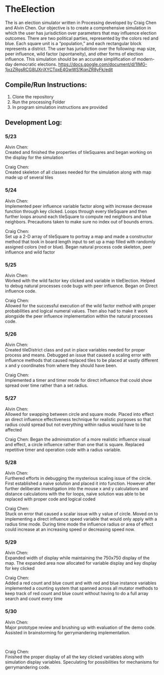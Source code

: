 # TheElection
The is an election simulator written in Processing developed by Craig Chen and Alvin Chen. Our objective is to create a comprehensive simulation in which the user has jurisdiction over parameters that may influence election outcomes. There are two political parties, represented by the colors red and blue. Each square unit is a “population,” and each rectangular block represents a district. The user has jurisdiction over the following: map size, peer influence, wild factor (spontaneity), and other forms of election influence. This simulation should be an accurate simplification of modern-day democratic elections.
https://docs.google.com/document/d/1IMG-1jxzZRgsRCG8IJXrjXYCTqxE4GwWS1KqnZR8yFk/edit
## Compile/Run Instructions:
1. Clone the repository
2. Run the processing Folder
3. In program simulation instructions are provided

## Development Log:
### 5/23
Alvin Chen:<br/>
Created and finished the properties of tileSquares and began working on the display for the simulation
<br/>

Craig Chen:<br/>
Created skeleton of all classes needed for the simulation along with map made up of several tiles
### 5/24
Alvin Chen:<br/>
Implemented peer influence variable factor along with increase decrease function through key clicked. Loops through every tileSquare and then further loops around each tileSquare to compute red neighbors and blue neighbors. Precautions taken to make sure no index out of bounds errors.
<br/>

Craig Chen:<br/>
Set up a 2-D array of tileSquare to portray a map and made a constructor method that took in board length input to set up a map filled with randomly assigned colors (red or blue). Began natural process code skeleton, peer influence and wild factor
### 5/25
Alvin Chen:<br/>
Worked with the wild factor key clicked and variable in tileElection. Helped to debug natural processes code bugs with peer influence. Began on Direct influence code.
<br/>

Craig Chen:<br/>
Allowed for the successful execution of the wild factor method with proper probabilities and logical numeral values. Then also had to make it work alongside the peer influence implementation within the natural processes code.
### 5/26
Alvin Chen:<br/>
Created tileDistrict class and put in place variables needed for proper process and means. Debugged an issue that caused a scaling error with influence methods that caused replaced tiles to be placed at vastly different x and y coordinates from where they should have been.
<br/>

Craig Chen:<br/>
 Implemented a timer and timer mode for direct influence that could show spread over time rather than a set radius.
### 5/27
Alvin Chen:<br/>
Allowed for swapping between circle and square mode. Placed into effect an direct influence effectiveness technique for realistic purposes so that radius could spread but not everything within radius would have to be affected
<br/>

Craig Chen:
Began the administration of a more realistic influence visual and effect, a circle influence rather than one that is square. Replaced repetitive timer and operation code with a radius variable.
### 5/28
Alvin Chen:<br/>
Furthered efforts in debugging the mysterious scaling issue of the circle. First established a naive solution and placed it into function. However after further deliberate investigation into the mouse x and y calculations and distance calculations with the for loops, naive solution was able to be replaced with proper code and logical coded
<br/>

Craig Chen:<br/>
Stuck on error that caused a scalar issue with y value of circle. Moved on to implementing a direct influence speed variable that would only apply with a radius time mode. During time mode the influence radius or area of effect could increase at an increasing speed or decreasing speed now.
### 5/29
Alvin Chen:<br/>
Expanded width of display while maintaining the 750x750 display of the map. The expanded area now allocated for variable display and key display for key clicked
<br/>

Craig Chen:<br/>
Added a red count and blue count and with red and blue instance variables implemented a counting system that spanned across all mutator methods to keep track of red count and blue count without having to do a full array search and count every time
### 5/30
Alvin Chen:<br/>
Major prototype review and brushing up with evaluation of the demo code. Assisted in brainstorming for gerrymandering implementation.

<br/>

Craig Chen:<br/>
Finished the proper display of all the key clicked variables along with simulation display variables. Speculating for possibilities for mechanisms for gerrymandering code.

